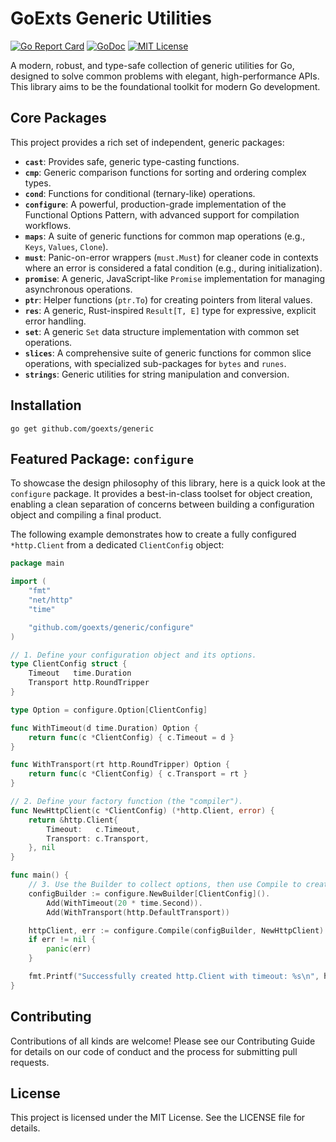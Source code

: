 # GoExts Generic Utilities

[![Go Report Card](https://goreportcard.com/badge/github.com/goexts/generic)](https://goreportcard.com/report/github.com/goexts/generic)
[![GoDoc](https://godoc.org/github.com/goexts/generic?status.svg)](https://godoc.org/github.com/goexts/generic)
[![MIT License](https://img.shields.io/badge/license-MIT-blue.svg)](LICENSE)

A modern, robust, and type-safe collection of generic utilities for Go, designed to solve common problems with elegant, high-performance APIs. This library aims to be the foundational toolkit for modern Go development.

## Core Packages

This project provides a rich set of independent, generic packages:

*   **`cast`**: Provides safe, generic type-casting functions.
*   **`cmp`**: Generic comparison functions for sorting and ordering complex types.
*   **`cond`**: Functions for conditional (ternary-like) operations.
*   **`configure`**: A powerful, production-grade implementation of the Functional Options Pattern, with advanced support for compilation workflows.
*   **`maps`**: A suite of generic functions for common map operations (e.g., `Keys`, `Values`, `Clone`).
*   **`must`**: Panic-on-error wrappers (`must.Must`) for cleaner code in contexts where an error is considered a fatal condition (e.g., during initialization).
*   **`promise`**: A generic, JavaScript-like `Promise` implementation for managing asynchronous operations.
*   **`ptr`**: Helper functions (`ptr.To`) for creating pointers from literal values.
*   **`res`**: A generic, Rust-inspired `Result[T, E]` type for expressive, explicit error handling.
*   **`set`**: A generic `Set` data structure implementation with common set operations.
*   **`slices`**: A comprehensive suite of generic functions for common slice operations, with specialized sub-packages for `bytes` and `runes`.
*   **`strings`**: Generic utilities for string manipulation and conversion.

## Installation

```shell
go get github.com/goexts/generic
```

## Featured Package: `configure`

To showcase the design philosophy of this library, here is a quick look at the `configure` package. It provides a best-in-class toolset for object creation, enabling a clean separation of concerns between building a configuration object and compiling a final product.

The following example demonstrates how to create a fully configured `*http.Client` from a dedicated `ClientConfig` object:

```go
package main

import (
	"fmt"
	"net/http"
	"time"

	"github.com/goexts/generic/configure"
)

// 1. Define your configuration object and its options.
type ClientConfig struct {
	Timeout   time.Duration
	Transport http.RoundTripper
}

type Option = configure.Option[ClientConfig]

func WithTimeout(d time.Duration) Option {
	return func(c *ClientConfig) { c.Timeout = d }
}

func WithTransport(rt http.RoundTripper) Option {
	return func(c *ClientConfig) { c.Transport = rt }
}

// 2. Define your factory function (the "compiler").
func NewHttpClient(c *ClientConfig) (*http.Client, error) {
	return &http.Client{
		Timeout:   c.Timeout,
		Transport: c.Transport,
	}, nil
}

func main() {
	// 3. Use the Builder to collect options, then use Compile to create the final product.
	configBuilder := configure.NewBuilder[ClientConfig]().
		Add(WithTimeout(20 * time.Second)).
		Add(WithTransport(http.DefaultTransport))

	httpClient, err := configure.Compile(configBuilder, NewHttpClient)
	if err != nil {
		panic(err)
	}

	fmt.Printf("Successfully created http.Client with timeout: %s\n", httpClient.Timeout)
}
```

## Contributing

Contributions of all kinds are welcome! Please see our Contributing Guide for details on our code of conduct and the process for submitting pull requests.

## License

This project is licensed under the MIT License. See the LICENSE file for details.
